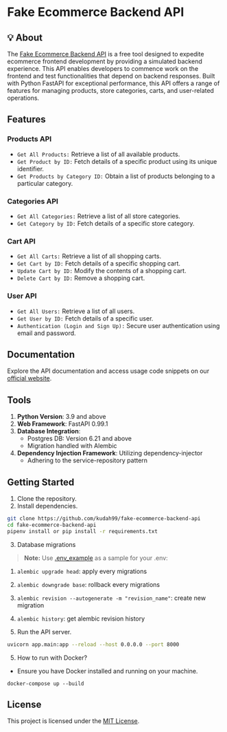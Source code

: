 <h1 align="start">
  <br>
 Fake Ecommerce Backend API
</h1>



## :bulb: About

The [Fake Ecommerce Backend API](https://www.ecommercefakeapi.co) is a free tool designed to expedite ecommerce frontend development by providing a simulated backend experience. This API enables developers to commence work on the frontend and test functionalities that depend on backend responses. Built with Python FastAPI for exceptional performance, this API offers a range of features for managing products, store categories, carts, and user-related operations.
## Features

### Products API

- ```Get All Products:``` Retrieve a list of all available products.
- ```Get Product by ID:``` Fetch details of a specific product using its unique identifier.
- ```Get Products by Category ID:``` Obtain a list of products belonging to a particular category.

### Categories API

- ```Get All Categories:``` Retrieve a list of all store categories.
- ```Get Category by ID:``` Fetch details of a specific store category.

### Cart API

- ```Get All Carts:``` Retrieve a list of all shopping carts.
- ```Get Cart by ID:``` Fetch details of a specific shopping cart.
- ```Update Cart by ID:``` Modify the contents of a shopping cart.
- ```Delete Cart by ID:``` Remove a shopping cart.

### User API

- ```Get All Users:``` Retrieve a list of all users.
- ```Get User by ID:``` Fetch details of a specific user.
- ```Authentication (Login and Sign Up):``` Secure user authentication using email and password.

## Documentation

Explore the API documentation and access usage code snippets on our [official website](https://www.ecommercefakeapi.co/).

## Tools

1. **Python Version**: 3.9 and above
2. **Web Framework**: FastAPI 0.99.1
3. **Database Integration**:
   - Postgres DB: Version 6.21 and above
   - Migration handled with Alembic
4. **Dependency Injection Framework**: Utilizing dependency-injector
   - Adhering to the service-repository pattern

## Getting Started

1. Clone the repository.
2. Install dependencies.

```bash
git clone https://github.com/kudah99/fake-ecommerce-backend-api
cd fake-ecommerce-backend-api
pipenv install or pip install -r requirements.txt
```
3. Database migrations
> **Note:** Use [.env_example](https://github.com/kudah99/fake-ecommerce-backend-api/edit/main/.env_example) as a sample for your .env:
   1. `alembic upgrade head`: apply every migrations
   2. `alembic downgrade base`: rollback every migrations
   3. `alembic revision --autogenerate -m "revision_name"`: create new migration 
   4. `alembic history`: get alembic revision history

4. Run the API server.

```bash
uvicorn app.main:app --reload --host 0.0.0.0 --port 8000
```
5. How to run with Docker?

* Ensure you have Docker installed and running on your machine.
 ```
docker-compose up --build
 ```

## License

This project is licensed under the [MIT License](LICENSE).